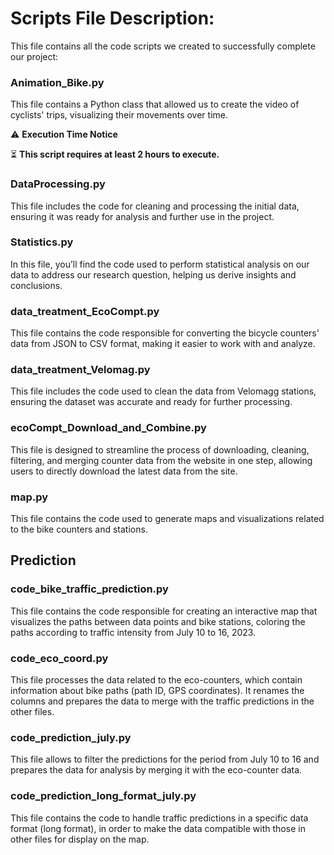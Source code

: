 #  Scripts File Description:

This file contains all the code scripts we created to successfully complete our project:

### Animation_Bike.py 
   This file contains a Python class that allowed us to create the video of cyclists' trips, visualizing their movements over time.

 ⚠️ **Execution Time Notice**

⏳ **This script requires at least 2 hours to execute.**

### DataProcessing.py
   This file includes the code for cleaning and processing the initial data, ensuring it was ready for analysis and further use in the project.

### Statistics.py
   In this file, you’ll find the code used to perform statistical analysis on our data to address our research question, helping us derive insights and conclusions.

### data_treatment_EcoCompt.py
   This file contains the code responsible for converting the bicycle counters' data from JSON to CSV format, making it easier to work with and analyze.

### data_treatment_Velomag.py 
   This file includes the code used to clean the data from Velomagg stations, ensuring the dataset was accurate and ready for further processing.

### ecoCompt_Download_and_Combine.py  
   This file is designed to streamline the process of downloading, cleaning, filtering, and merging counter data from the website in one step, allowing users to directly download the latest data from the site.

### map.py  
   This file contains the code used to generate maps and visualizations related to the bike counters and stations.   

## Prediction

### code_bike_traffic_prediction.py
   This file contains the code responsible for creating an interactive map that visualizes the paths between data points and bike stations, coloring the paths according to traffic intensity from July 10 to 16, 2023.

### code_eco_coord.py
   This file processes the data related to the eco-counters, which contain information about bike paths (path ID, GPS coordinates). It renames the columns and prepares the data to merge with the traffic predictions in the other files.

### code_prediction_july.py
   This file allows to filter the predictions for the period from July 10 to 16 and prepares the data for analysis by merging it with the eco-counter data.

### code_prediction_long_format_july.py
   This file contains the code to handle traffic predictions in a specific data format (long format), in order to make the data compatible with those in other files for display on the map.
   